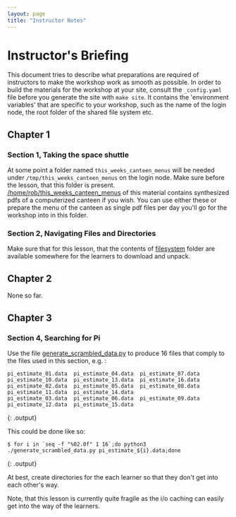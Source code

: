 ```yaml
---
layout: page
title: "Instructor Notes"
---
```


# Instructor's Briefing

This document tries to describe what preparations are required of instructors to make the workshop work as smooth as possible. In order to build the materials for the workshop at your site, consult the `_config.yaml` file before you generate the site with `make site`. It contains the 'environment variables' that are specific to your workshop, such as the name of the login node, the root folder of the shared file system etc.

## Chapter 1

### Section 1, Taking the space shuttle

At some point a folder named `this_weeks_canteen_menus` will be needed under `/tmp/this_weeks_canteen_menus` on the login node. Make sure before the lesson, that this folder is present. [/home/rob/this_weeks_canteen_menus](filesystem/home/rob/this_weeks_canteen_menus) of this material contains synthesized pdfs of a computerized canteen if you wish. You can use either these or prepare the menu of the canteen as single pdf files per day you'll go for the workshop into in this folder.

### Section 2, Navigating Files and Directories

Make sure that for this lesson, that the contents of [filesystem](../filesystem) folder are available somewhere for the learners to download and unpack.

## Chapter 2

None so far.

## Chapter 3

### Section 4, Searching for Pi

Use the file [generate_scrambled_data.py](./code/03_parallel_jobs/generate_scrambled_data.py) to produce 16 files that comply to the files used in this section, e.g. : 

```
pi_estimate_01.data  pi_estimate_04.data  pi_estimate_07.data  pi_estimate_10.data  pi_estimate_13.data  pi_estimate_16.data
pi_estimate_02.data  pi_estimate_05.data  pi_estimate_08.data  pi_estimate_11.data  pi_estimate_14.data
pi_estimate_03.data  pi_estimate_06.data  pi_estimate_09.data  pi_estimate_12.data  pi_estimate_15.data
```
{: .output}

This could be done like so:

~~~
$ for i in `seq -f "%02.0f" 1 16`;do python3 ./generate_scrambled_data.py pi_estimate_${i}.data;done
~~~
{: .output}

At best, create directories for the each learner so that they don't get into each other's way.

Note, that this lesson is currently quite fragile as the i/o caching can easily get into the way of the learners. 
